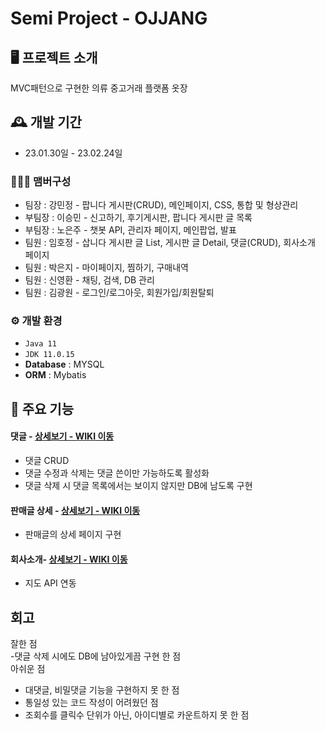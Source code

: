 # Semi Project - OJJANG

## 🖥️ 프로젝트 소개
MVC패턴으로 구현한 의류 중고거래 플랫폼 옷장
<br>

## 🕰️ 개발 기간
* 23.01.30일 - 23.02.24일

### 🧑‍🤝‍🧑 맴버구성
 - 팀장  : 강민정 - 팝니다 게시판(CRUD), 메인페이지, CSS, 통합 및 형상관리
 - 부팀장 : 이승민 - 신고하기, 후기게시판, 팝니다 게시판 글 목록
 - 부팀장 : 노은주 - 챗봇 API, 관리자 페이지, 메인팝업, 발표
 - 팀원 : 임호정 - 삽니다 게시판 글 List, 게시판 글 Detail, 댓글(CRUD), 회사소개 페이지
 - 팀원 : 박은지 - 마이페이지, 찜하기, 구매내역
 - 팀원 : 신영환 - 채팅, 검색, DB 관리
 - 팀원 : 김광원 - 로그인/로그아웃, 회원가입/회원탈퇴

### ⚙️ 개발 환경
- `Java 11`
- `JDK 11.0.15`
- **Database** : MYSQL
- **ORM** : Mybatis

## 📌 주요 기능
#### 댓글 - <a href="" >상세보기 - WIKI 이동</a>
- 댓글 CRUD
- 댓글 수정과 삭제는 댓글 쓴이만 가능하도록 활성화
- 댓글 삭제 시 댓글 목록에서는 보이지 않지만 DB에 남도록 구현
#### 판매글 상세 - <a href="" >상세보기 - WIKI 이동</a>
- 판매글의 상세 페이지 구현
#### 회사소개- <a href="" >상세보기 - WIKI 이동</a>
- 지도 API 연동

## 회고
잘한 점<br>
-댓글 삭제 시에도 DB에 남아있게끔 구현 한 점<br>
아쉬운 점<br>
- 대댓글, 비밀댓글 기능을 구현하지 못 한 점<br>
- 통일성 있는 코드 작성이 어려웠던 점<br>
- 조회수를 클릭수 단위가 아닌, 아이디별로 카운트하지 못 한 점<br>
